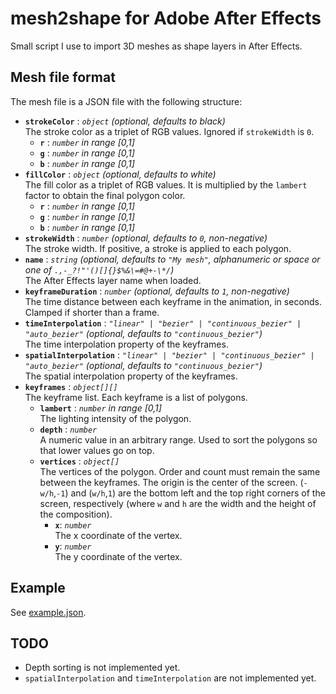 # **mesh2shape** for Adobe After Effects

Small script I use to import 3D meshes as shape layers in After Effects.

## Mesh file format

The mesh file is a JSON file with the following structure:

- **`strokeColor`** : _`object` (optional, defaults to black)_  
  The stroke color as a triplet of RGB values. Ignored if `strokeWidth` is `0`.
  - **`r`** : _`number` in range \[0,1\]_
  - **`g`** : _`number` in range \[0,1\]_
  - **`b`** : _`number` in range \[0,1\]_
- **`fillColor`** : _`object` (optional, defaults to white)_  
  The fill color as a triplet of RGB values. It is multiplied by the `lambert` factor to obtain the final polygon color.
  - **`r`** : _`number` in range \[0,1\]_
  - **`g`** : _`number` in range \[0,1\]_
  - **`b`** : _`number` in range \[0,1\]_
- **`strokeWidth`** : _`number` (optional, defaults to `0`, non-negative)_  
  The stroke width. If positive, a stroke is applied to each polygon.
- **`name`** : _`string` (optional, defaults to `"My mesh"`, alphanumeric or space or one of `.,-_?!"'()[]{}$%&\=#@+-\*/`)_  
  The After Effects layer name when loaded.
- **`keyframeDuration`** : _`number` (optional, defaults to `1`, non-negative)_  
  The time distance between each keyframe in the animation, in seconds. Clamped if shorter than a frame.
- **`timeInterpolation`** : _`"linear" | "bezier" | "continuous_bezier" | "auto_bezier"` (optional, defaults to `"continuous_bezier"`)_  
  The time interpolation property of the keyframes.
- **`spatialInterpolation`** : _`"linear" | "bezier" | "continuous_bezier" | "auto_bezier"` (optional, defaults to `"continuous_bezier"`)_  
  The spatial interpolation property of the keyframes.
- **`keyframes`** : _`object[][]`_  
  The keyframe list. Each keyframe is a list of polygons.
  - **`lambert`** : _`number` in range \[0,1\]_  
    The lighting intensity of the polygon.
  - **`depth`** : _`number`_  
    A numeric value in an arbitrary range. Used to sort the polygons so that lower values go on top.
  - **`vertices`** : _`object[]`_  
    The vertices of the polygon. Order and count must remain the same between the keyframes. The origin is the center of the screen. (`-w/h`,`-1`) and (`w/h`,`1`) are the bottom left and the top right corners of the screen, respectively (where `w` and `h` are the width and the height of the composition).
    - **`x`**: _`number`_  
      The x coordinate of the vertex.
    - **`y`**: _`number`_  
      The y coordinate of the vertex.

## Example

See [example.json](example.json).

## TODO

- Depth sorting is not implemented yet.
- `spatialInterpolation` and `timeInterpolation` are not implemented yet.

